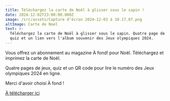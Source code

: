 ```yaml
---
title: Téléchargez la carte de Noël à glisser sous le sapin !
date: 2024-12-02T23:00:00.000Z
image: /src/assets/Capture d’écran 2024-12-03 à 10.17.07.png
altImage: Carte de Noel
text: >-
  Téléchargez la carte de Noël à glisser sous le sapin. Quatre page de jeux,
  quiz et un lien vers l'album souvenir des Jeux olympiques 2024.
---
```


Vous offrez un abonnement au magazine À fond! pour Noël. Téléchargez et imprimez la carte de Noël. 

Quatre pages de jeux, quiz et un QR code pour lire le numéro des Jeux olympiques 2024 en ligne.

Merci d'avoir choisi À fond !

[À télécharger ici](https://afondlemag.fr/carte-de-noel-2024.pdf)
